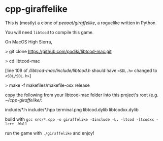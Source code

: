# cpp-giraffelike
This is (mostly) a clone of _peaoat/giraffelike_, a roguelike written in Python.

You will need `libtcod` to compile this game.

On MacOS High Sierra,

\> git clone https://github.com/podiki/libtcod-mac.git  

\> cd libtcod-mac

[line 109 of _/libtcod-mac/include/libtcod.h_ should have `<SDL.h>` changed to `<SDL/SDL.h>`]

\> make -f makefiles/makefile-osx release

copy the following from your libtcod-mac folder into this project's root (e.g. _~/cpp-giraffelike/_:

include/\*.h
include/\*.hpp
terminal.png
libtcod.dylib
libtcodxx.dylib

build with `gcc src/*.cpp -o giraffelike -Iinclude -L. -ltcod -ltcodxx -lc++ -Wall`

run the game with `./giraffelike` and enjoy!